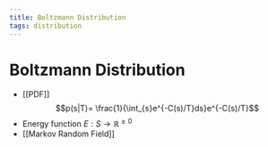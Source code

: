 ```yaml
---
title: Boltzmann Distribution
tags: distribution
---
```


# Boltzmann Distribution
- [[PDF]] $$p(s|T)= \frac{1}{\int_{s}e^{-C(s)/T}ds}e^{-C(s)/T}$$
- Energy function $E: S \rightarrow \mathbb{R}^{\geq 0}$
- [[Markov Random Field]]
























































































